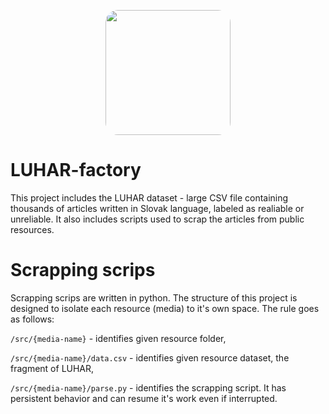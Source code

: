 <p align="center">
  <img src="https://gcdnb.pbrd.co/images/vU7OIQGrTN7W.png" align="center" width="200" style="border-radius: 20px;"/>
</p>

# LUHAR-factory
This project includes the LUHAR dataset - large CSV file containing thousands of articles written in Slovak language, labeled as realiable or unreliable. It also includes scripts used to scrap the articles from public resources.

# Scrapping scrips
Scrapping scrips are written in python. The structure of this project is designed to isolate each resource (media) to it's own space. The rule goes as follows:

`/src/{media-name}` - identifies given resource folder,

`/src/{media-name}/data.csv` - identifies given resource dataset, the fragment of LUHAR,

`/src/{media-name}/parse.py` - identifies the scrapping script. It has persistent behavior and can resume it's work even if interrupted.
